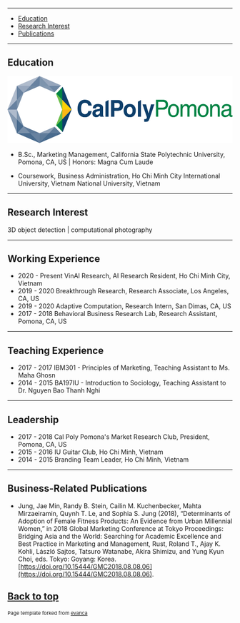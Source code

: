 <!-- Source: https://github.com/howard-haowen/howard-haowen.github.io/edit/master/README.md -->
<!-- [![Hits](https://hits.seeyoufarm.com/api/count/incr/badge.svg?url=https%3A%2F%2Fgithub.com%2Fhoward-haowen%2Fhoward-haowen.github.io&count_bg=%2367E805&title_bg=%23555555&icon=grav.svg&icon_color=%2367E805&title=visitors&edge_flat=false)](https://hits.seeyoufarm.com) [![blog](https://img.shields.io/badge/Visit-My_AI_blog-blue?style=flat&logo=blogger&logoColor=white)](https://howard-haowen.github.io/blog.ai/) [![linkedin](https://img.shields.io/badge/View-My%20LinkedIn-blue?style=flat&logo=linkedin&logoColor=white)](https://www.linkedin.com/in/quynhtle/)
 -->
---
- [Education](#education)
- [Research Interest](#research-interest)
- [Publications](#business-related-publications)


---
## Education
<img src="https://github.com/quynhtle/quick-portfolio/blob/master/images/cpp.png?raw=true" height="150">

- B.Sc., Marketing Management, California State Polytechnic University, Pomona, CA, US | Honors: Magna Cum Laude

- Coursework, Business Administration, Ho Chi Minh City International University, Vietnam National University, Vietnam

---
## Research Interest
  3D object detection | computational photography


---
## Working Experience
- 2020 - Present     VinAI Research, AI Research Resident, Ho Chi Minh City, Vietnam
- 2019 - 2020        Breakthrough Research, Research Associate, Los Angeles, CA, US
- 2019 - 2020        Adaptive Computation, Research Intern, San Dimas, CA, US
- 2017 - 2018        Behavioral Business Research Lab, Research Assistant, Pomona, CA, US 


---
## Teaching Experience
- 2017 - 2017       IBM301 - Principles of Marketing, Teaching Assistant to Ms. Maha Ghosn
- 2014 - 2015       BA197IU - Introduction to Sociology, Teaching Assistant to Dr. Nguyen Bao Thanh Nghi

---
## Leadership
- 2017 - 2018       Cal Poly Pomona's Market Research Club, President, Pomona, CA, US
- 2015 - 2016       IU Guitar Club, Ho Chi Minh, Vietnam
- 2014 - 2015       Branding Team Leader, Ho Chi Minh, Vietnam


---
## Business-Related Publications
- Jung, Jae Min, Randy B. Stein, Cailin M. Kuchenbecker, Mahta Mirzaeiramin, Quynh T. Le, and Sophia S. Jung (2018), “Determinants of Adoption of Female Fitness Products: An Evidence from Urban Millennial Women,” in 2018 Global Marketing Conference at Tokyo Proceedings: Bridging Asia and the World: Searching for Academic Excellence and Best Practice in Marketing and Management, Rust, Roland T., Ajay K. Kohli, László Sajtos, Tatsuro Watanabe, Akira Shimizu, and Yung Kyun Choi, eds. Tokyo: Goyang: Korea. [https://doi.org/10.15444/GMC2018.08.08.06](https://doi.org/10.15444/GMC2018.08.08.06).




[Back to top](#)
---
<p style="font-size:11px">Page template forked from <a href="https://github.com/evanca/quick-portfolio">evanca</a></p>
<!-- Remove above link if you don't want to attibute -->
